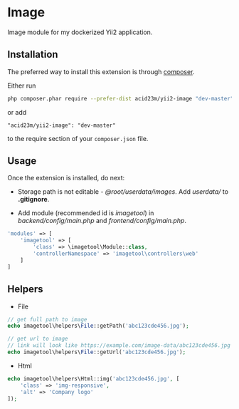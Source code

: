 Image
=====
Image module for my dockerized Yii2 application.

Installation
------------

The preferred way to install this extension is through [composer](http://getcomposer.org/download/).

Either run

```bash
php composer.phar require --prefer-dist acid23m/yii2-image "dev-master"
```

or add

```
"acid23m/yii2-image": "dev-master"
```

to the require section of your `composer.json` file.


Usage
-----

Once the extension is installed, do next:

- Storage path is not editable - *@root/userdata/images*.
Add *userdata/* to **.gitignore**.


- Add module (recommended id is *imagetool*) in *backend/config/main.php* and *frontend/config/main.php*.

```php
'modules' => [
    'imagetool' => [
        'class' => \imagetool\Module::class,
        'controllerNamespace' => 'imagetool\controllers\web'
    ]
]
```

Helpers
-------

- File

```php
// get full path to image
echo imagetool\helpers\File::getPath('abc123cde456.jpg');

// get url to image
// link will look like https://example.com/image-data/abc123cde456.jpg
echo imagetool\helpers\File::getUrl('abc123cde456.jpg');
```

- Html

```php
echo imagetool\helpers\Html::img('abc123cde456.jpg', [
    'class' => 'img-responsive',
    'alt' => 'Company logo'
]);
```
